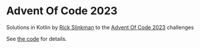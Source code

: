 # Advent Of Code 2023
Solutions in Kotlin by [Rick Slinkman](https://rwslinkman.nl) to the [Advent Of Code 2023](https://adventofcode.com) challenges

See [the code](src/main/kotlin/Main.kt) for details.   
